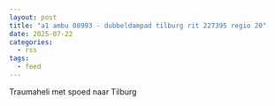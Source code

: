 ```yaml
---
layout: post
title: "a1 ambu 08993 - dubbeldampad tilburg rit 227395 regio 20"
date: 2025-07-22
categories: 
  - rss
tags: 
  - feed
---
```


Traumaheli met spoed naar Tilburg
